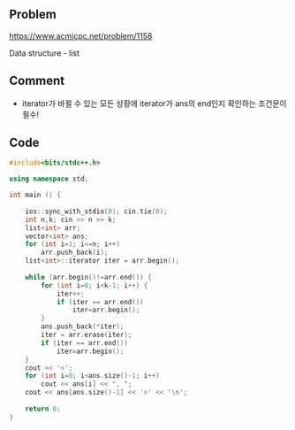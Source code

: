 ## Problem
<https://www.acmicpc.net/problem/1158>

Data structure - list

## Comment

* iterator가 바뀔 수 있는 모든 상황에 iterator가 ans의 end인지 확인하는 조건문이 필수!

## Code
```c++
#include<bits/stdc++.h>

using namespace std;

int main () {
    
    ios::sync_with_stdio(0); cin.tie(0);
    int n,k; cin >> n >> k;
    list<int> arr;
    vector<int> ans;
    for (int i=1; i<=n; i++)
        arr.push_back(i);
    list<int>::iterator iter = arr.begin();
    
    while (arr.begin()!=arr.end()) {
        for (int i=0; i<k-1; i++) {
            iter++;
        	if (iter == arr.end()) 
            	iter=arr.begin();
        }
        ans.push_back(*iter);
        iter = arr.erase(iter);
        if (iter == arr.end()) 
        	iter=arr.begin();
    }
    cout << '<';
    for (int i=0; i<ans.size()-1; i++)
        cout << ans[i] << ", ";
    cout << ans[ans.size()-1] << '>' << '\n';
    
    return 0;
}
```
